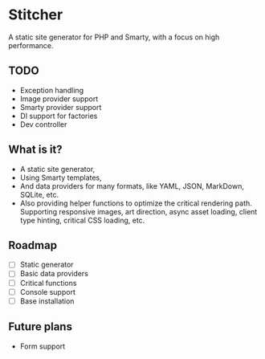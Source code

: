# Stitcher

A static site generator for PHP and Smarty, with a focus on high performance.

## TODO

- Exception handling
- Image provider support
- Smarty provider support
- DI support for factories
- Dev controller

## What is it?

- A static site generator,
- Using Smarty templates,
- And data providers for many formats, like YAML, JSON, MarkDown, SQLite, etc.
- Also providing helper functions to optimize the critical rendering path. Supporting responsive images, art direction, async asset loading, client type hinting, critical CSS loading, etc.

## Roadmap

- [ ] Static generator
- [ ] Basic data providers
- [ ] Critical functions
- [ ] Console support
- [ ] Base installation

## Future plans

- Form support
